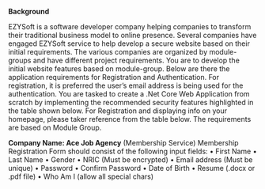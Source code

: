 **Background**

EZYSoft is a software developer company helping companies to transform their traditional business model
to online presence. Several companies have engaged EZYSoft service to help develop a secure website
based on their initial requirements. The various companies are organized by module-groups and have
different project requirements. You are to develop the initial website features based on module-group.
Below are there the application requirements for Registration and Authentication. For registration, it is
preferred the user’s email address is being used for the authentication.
You are tasked to create a .Net Core Web Application from scratch by implementing the recommended
security features highlighted in the table shown below.
For Registration and displaying info on your homepage, please taker reference from the table below. The
requirements are based on Module Group.

**Company Name: Ace Job Agency**
(Membership Service)
Membership Registration Form should consist of
the following input fields:
• First Name
• Last Name
• Gender
• NRIC (Must be encrypted)
• Email address (Must be unique)
• Password
• Confirm Password
• Date of Birth
• Resume (.docx or .pdf file)
• Who Am I (allow all special chars)
